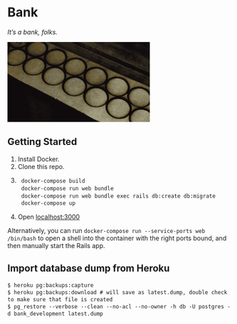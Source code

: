 # Bank

_It’s a bank, folks._

![](hack_club_bank_laser.gif)

## Getting Started

1. Install Docker.
2. Clone this repo.
3. ```sh
    docker-compose build
    docker-compose run web bundle
    docker-compose run web bundle exec rails db:create db:migrate
    docker-compose up
   ```
4. Open [localhost:3000](http://localhost:3000)

Alternatively, you can run `docker-compose run --service-ports web /bin/bash` to open a shell into the container with the right ports bound, and then manually start the Rails app.

## Import database dump from Heroku

    $ heroku pg:backups:capture
    $ heroku pg:backups:download # will save as latest.dump, double check to make sure that file is created
    $ pg_restore --verbose --clean --no-acl --no-owner -h db -U postgres -d bank_development latest.dump
